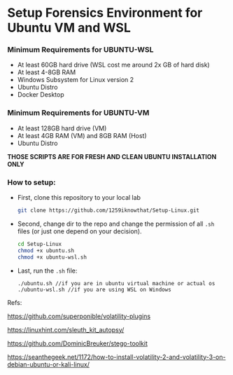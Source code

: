 # Setup Forensics Environment for Ubuntu VM and WSL

### **Minimum Requirements for UBUNTU-WSL**

- At least 60GB hard drive (WSL cost me around 2x GB of hard disk)
- At least 4-8GB RAM
- Windows Subsystem for Linux version 2
- Ubuntu Distro
- Docker Desktop 

### **Minimum Requirements for UBUNTU-VM**

- At least 128GB hard drive (VM)
- At least 4GB RAM (VM) and 8GB RAM (Host)
- Ubuntu Distro

**THOSE SCRIPTS ARE FOR FRESH AND CLEAN UBUNTU INSTALLATION ONLY**

### **How to setup:**

+ First, clone this repository to your local lab
    ```sh
    git clone https://github.com/1259iknowthat/Setup-Linux.git
    ```
+ Second, change dir to the repo and change the permission of all `.sh` files (or just one depend on your decision).
    ```sh
    cd Setup-Linux
    chmod +x ubuntu.sh
    chmod +x ubuntu-wsl.sh
    ```
+ Last, run the `.sh` file:
    ```
    ./ubuntu.sh //if you are in ubuntu virtual machine or actual os
    ./ubuntu-wsl.sh //if you are using WSL on Windows
    ```
Refs:


https://github.com/superponible/volatility-plugins

https://linuxhint.com/sleuth_kit_autopsy/

https://github.com/DominicBreuker/stego-toolkit

https://seanthegeek.net/1172/how-to-install-volatility-2-and-volatility-3-on-debian-ubuntu-or-kali-linux/
